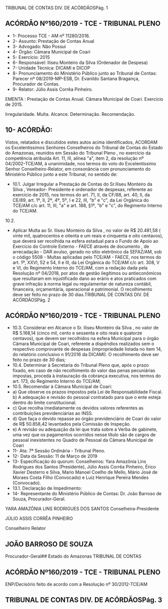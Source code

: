 TRIBUNAL DE CONTAS DIV. DE ACÓRDÃOSPág. 1

## ACÓRDÃO Nº160/2019 - TCE - TRIBUNAL PLENO

- 1- Processo TCE - AM nº 11280/2016.
- 2- Assunto: Prestação de Contas Anual
- 3- Advogado: Não Possui
- 4- Órgão: Câmara Municipal de Coari
- 5- Exercício: 2015
- 6- Responsável: Iliseu Monteiro da Silva (Ordenador de Despesa)
- 7- Unidade Técnica: DICAMI e DICOP
- 8- Pronunciamento  do  Ministério  Público  junto  ao  Tribunal  de  Contas: Parecer  nº 08/2019-MP-ESB, Dr. Evanildo Santana Bragança, Procurador de Contas.
- 9- Relator: Júlio Assis Corrêa Pinheiro.

EMENTA : Prestação  de  Contas  Anual. Câmara Municipal de Coari. Exercício de 2015.

Irregularidade. Multa. Alcance. Determinação. Recomendação.

## 10-  ACÓRDÃO:

Vistos, relatados e discutidos estes autos acima identificados, ACORDAM os Excelentíssimos Senhores Conselheiros do Tribunal de Contas do Estado do Amazonas, reunidos em Sessão do Tribunal Pleno , no exercício da competência atribuída Art. 11, III, alínea "a", item 2, da resolução nº 04/2002-TCE/AM, à unanimidade, nos termos do voto do Excelentíssimo Senhor Conselheiro-Relator, em consonância com pronunciamento do Ministério Público junto a este Tribunal, no sentido de:

- 10.1. Julgar Irregular a Prestação de Contas do Sr.Iliseu Monteiro da Silva , Vereador- Presidente e ordenador de despesas, referente ao exercício de 2015, nos termos do art. 71, II, da CF/88, art. 40, II, da CE/89, art. 1º, II, 2º, 4º, 5º, I e 22, III, "b" e "c", da Lei Orgânica do TCE/AM c/c art. 11, III, "a" e art. 188, §1º, "b" e "c", do Regimento Interno do TCE/AM.

10.2.

- Aplicar Multa ao Sr. Iliseu Monteiro da Silva , no valor de R$ 20.481,58 ( vinte mil, quatrocentos  e  oitenta  e  um  reais  e  cinquenta  e  oito centavos), que deverá ser recolhida na esfera estadual para o Fundo de Apoio ao Exercício do Controle Externo - FAECE  através de documento , de arrecadação - DAR avulso, gerado no sítio eletrônico da SEFAZ/AM, sob o código 5508 - Multas aplicadas pelo TCE/AM -  FAECE, nos termos do art. 1º, XXVI, 52 e 54, II e III, da Lei Orgânica do TCE/AM c/c art. 308, V  e  VI,  do  Regimento  Interno  do  TCE/AM,  com  a  redação  dada  pela Resolução nº 04/2018, por atos de gestão ilegítimos ou antieconômicos que  resultaram  em  injustificado  dano  ao  erário  e  atos  praticados  com grave  infração  à  norma  legal  ou  regulamentar  de  natureza  contábil, financeira, orçamentária, operacional e patrimonial. O recolhimento deve ser feito no prazo de 30 dias.TRIBUNAL DE CONTAS DIV. DE ACÓRDÃOSPág. 2

## ACÓRDÃO Nº160/2019 - TCE - TRIBUNAL PLENO

- 10.3. Considerar em Alcance o Sr. Iliseu Monteiro da Silva , no valor de R$ 5.168,14 (cinco mil, cento e sessenta e oito reais e quatorze centavos), que  devem  ser  recolhidos  na  esfera  Municipal  para  o  órgão  Câmara Municipal de Coari, referente a dispêndios realizados sem o respectivo comprovante de despesas (impropriedade listada no item 14, do relatório conclusivo n 91/2016 da DICAMI). O recolhimento deve ser feito no prazo de 30 dias;
- 10.4. Determinar à Secretaria do Tribunal Pleno que, após o prazo fixado, em caso  de  não  recolhimento  do  valor  das  penas  pecuniárias  impostas, proceda à instauração da cobrança executiva, nos termos do art. 173, do Regimento Interno do TCE/AM;
- 10.5. Recomendar à Câmara Municipal de Coari:
- a) Que observe os prazos impostos pela Lei de Responsabilidade Fiscal. b) A adequação e revisão do pessoal contratado para que o ente esteja dentro do limite constitucional.
- c) Que recolha imediatamente os devidos valores referentes as contribuições previdenciárias ao INSS.
- d) Que faça o devido repasse ao órgão previdenciário de Coari do valor de R$ 50.858,42 levantados pela Comissão de Inspeção.
- e) A revisão ou adequação da lei que trata sobre a Verba de gabinete, uma  vez  que  os  pagamentos  ocorridos  nesse  título  são  de  cargos  de pessoal inexistentes no Quadro de Pessoal da Câmara Municipal de Coari
- 11-  Ata: 7ª Sessão Ordinária - Tribunal Pleno.
- 12-  Data da Sessão: 11 de Março de 2019
- 13-  Especificação do quorum: Conselheiros: Yara Amazônia Lins Rodrigues dos Santos (Presidente), Júlio Assis Corrêa Pinheiro, Érico Xavier Desterro e Silva, Mario Manoel Coelho  de  Mello,  Mário  José  de  Moraes  Costa  Filho  (Convocado)  e  Luiz  Henrique Pereira Mendes (Convocado).
- 13.1. Declaração de Impedimento:
- 14-  Representante  do  Ministério  Público  de  Contas: Dr. João  Barroso  de  Souza, Procurador-Geral.

YARA AMAZÔNIA LINS RODRIGUES DOS SANTOS Conselheira-Presidente

JÚLIO ASSIS CORRÊA PINHEIRO

Conselheiro Relator

## JOÃO BARROSO DE SOUZA

Procurador-Geral## Estado do Amazonas TRIBUNAL DE CONTAS

## ACÓRDÃO Nº160/2019 - TCE - TRIBUNAL PLENO

ENP/Decisório feito de acordo com a Resolução nº 30/2012-TCE/AM

## TRIBUNAL DE CONTAS DIV. DE ACÓRDÃOSPág. 3